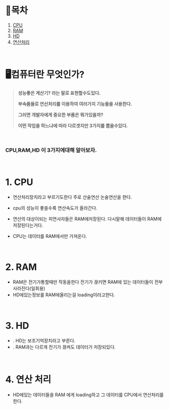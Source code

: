 # 🔖목차
 
1. [CPU](#1-CPU) <br/>
2. [RAM](#2-Ram) <br/>
3. [HD](#3-HD) <br/>
4. [연산처리](#4-연산처리)<br/>

<br/>

# 🖥️컴퓨터란 무엇인가?

> **성능좋은 계산기? 라는 말로 표현할수도있다.**
>
> **부속품들로 연산처리를 이용하여 여러가지 기능들을 사용한다.**
>
> **그러면 개발자에게 중요한 부품은 뭐가있을까?** 
>
> **어떤 작업을 하느냐에 따라 다르겟지만 3가지를 뽑을수있다.**

<br/>

### CPU,RAM,HD 이 3가지에대해 알아보자.

<br/>



# 1. CPU

-  연산처리장치라고 부르기도한다 주로 산술연산 논술연산을 한다.

-  cpu의 성능이 좋을수록 연산속도가 올라간다.

-  연산의 대상이되는 피연사자들은 RAM에저장된다. 다시말해 데이터들이 RAM에 저장된다는거다.

-  CPU는 데이터를 RAM에서만 가져온다.

<br/>

# 2. RAM

-  RAM은 전기가통할때만 작동을한다 전기가 끊키면 RAM에 있는 데이터들이 전부 사라진다(일회용)
-  HD에있는정보를 RAM에올리는걸 loading이라고한다.

<br/>

# 3. HD
- . HD는 보조기억장치라고 부른다.
- . RAM과는 다르게 전기가 끊켜도 데이터가 저장되있다.

<br/>

# 4. 연산 처리 
- HD에있는 데이터들을 RAM 에게 loading하고 그 데이터를 CPU에서 연산처리를 한다.


	
